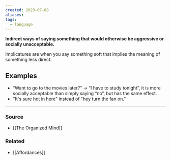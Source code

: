 ```yaml
---
created: 2023-07-08
aliases: 
tags:
  - language
---
```

**Indirect ways of saying something that would otherwise be aggressive or socially unacceptable.**

Implicatures are when you say something soft that implies the meaning of something less direct. 

## Examples

- “Want to go to the movies later?” → “I have to study tonight”, it is more socially acceptable than simply saying “no”, but has the same effect.
- "It's sure hot in here" instead of "hey turn the fan on."

****
### Source
- [[The Organized Mind]]

### Related
- [[Affordances]]